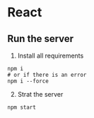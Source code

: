 # React

## Run the server
1. Install all requirements
```=bash
npm i
# or if there is an error
npm i --force
```
2. Strat the server
```=bash
npm start
```